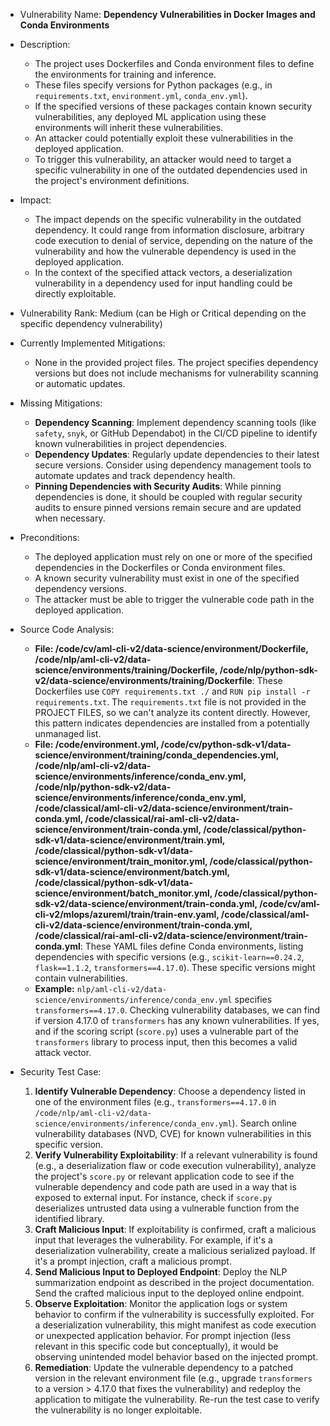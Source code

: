 - Vulnerability Name: **Dependency Vulnerabilities in Docker Images and Conda Environments**
- Description:
    - The project uses Dockerfiles and Conda environment files to define the environments for training and inference.
    - These files specify versions for Python packages (e.g., in `requirements.txt`, `environment.yml`, `conda_env.yml`).
    - If the specified versions of these packages contain known security vulnerabilities, any deployed ML application using these environments will inherit these vulnerabilities.
    - An attacker could potentially exploit these vulnerabilities in the deployed application.
    - To trigger this vulnerability, an attacker would need to target a specific vulnerability in one of the outdated dependencies used in the project's environment definitions.
- Impact:
    - The impact depends on the specific vulnerability in the outdated dependency. It could range from information disclosure, arbitrary code execution to denial of service, depending on the nature of the vulnerability and how the vulnerable dependency is used in the deployed application.
    - In the context of the specified attack vectors, a deserialization vulnerability in a dependency used for input handling could be directly exploitable.
- Vulnerability Rank: Medium (can be High or Critical depending on the specific dependency vulnerability)
- Currently Implemented Mitigations:
    - None in the provided project files. The project specifies dependency versions but does not include mechanisms for vulnerability scanning or automatic updates.
- Missing Mitigations:
    - **Dependency Scanning**: Implement dependency scanning tools (like `safety`, `snyk`, or GitHub Dependabot) in the CI/CD pipeline to identify known vulnerabilities in project dependencies.
    - **Dependency Updates**: Regularly update dependencies to their latest secure versions. Consider using dependency management tools to automate updates and track dependency health.
    - **Pinning Dependencies with Security Audits**: While pinning dependencies is done, it should be coupled with regular security audits to ensure pinned versions remain secure and are updated when necessary.
- Preconditions:
    - The deployed application must rely on one or more of the specified dependencies in the Dockerfiles or Conda environment files.
    - A known security vulnerability must exist in one of the specified dependency versions.
    - The attacker must be able to trigger the vulnerable code path in the deployed application.
- Source Code Analysis:
    - **File: /code/cv/aml-cli-v2/data-science/environment/Dockerfile, /code/nlp/aml-cli-v2/data-science/environments/training/Dockerfile, /code/nlp/python-sdk-v2/data-science/environments/training/Dockerfile**: These Dockerfiles use `COPY requirements.txt ./` and `RUN pip install -r requirements.txt`. The `requirements.txt` file is not provided in the PROJECT FILES, so we can't analyze its content directly. However, this pattern indicates dependencies are installed from a potentially unmanaged list.
    - **File: /code/environment.yml, /code/cv/python-sdk-v1/data-science/environment/training/conda_dependencies.yml, /code/nlp/aml-cli-v2/data-science/environments/inference/conda_env.yml, /code/nlp/python-sdk-v2/data-science/environments/inference/conda_env.yml, /code/classical/aml-cli-v2/data-science/environment/train-conda.yml, /code/classical/rai-aml-cli-v2/data-science/environment/train-conda.yml, /code/classical/python-sdk-v1/data-science/environment/train.yml, /code/classical/python-sdk-v1/data-science/environment/train_monitor.yml, /code/classical/python-sdk-v1/data-science/environment/batch.yml, /code/classical/python-sdk-v1/data-science/environment/batch_monitor.yml, /code/classical/python-sdk-v2/data-science/environment/train-conda.yml, /code/cv/aml-cli-v2/mlops/azureml/train/train-env.yaml, /code/classical/aml-cli-v2/data-science/environment/train-conda.yml, /code/classical/rai-aml-cli-v2/data-science/environment/train-conda.yml**: These YAML files define Conda environments, listing dependencies with specific versions (e.g., `scikit-learn==0.24.2`, `flask==1.1.2`, `transformers==4.17.0`).  These specific versions might contain vulnerabilities.
    - **Example:** `nlp/aml-cli-v2/data-science/environments/inference/conda_env.yml` specifies `transformers==4.17.0`.  Checking vulnerability databases, we can find if version 4.17.0 of `transformers` has any known vulnerabilities. If yes, and if the scoring script (`score.py`) uses a vulnerable part of the `transformers` library to process input, then this becomes a valid attack vector.

- Security Test Case:
    1. **Identify Vulnerable Dependency**: Choose a dependency listed in one of the environment files (e.g., `transformers==4.17.0` in `/code/nlp/aml-cli-v2/data-science/environments/inference/conda_env.yml`). Search online vulnerability databases (NVD, CVE) for known vulnerabilities in this specific version.
    2. **Verify Vulnerability Exploitability**: If a relevant vulnerability is found (e.g., a deserialization flaw or code execution vulnerability), analyze the project's `score.py` or relevant application code to see if the vulnerable dependency and code path are used in a way that is exposed to external input. For instance, check if `score.py` deserializes untrusted data using a vulnerable function from the identified library.
    3. **Craft Malicious Input**: If exploitability is confirmed, craft a malicious input that leverages the vulnerability. For example, if it's a deserialization vulnerability, create a malicious serialized payload. If it's a prompt injection, craft a malicious prompt.
    4. **Send Malicious Input to Deployed Endpoint**: Deploy the NLP summarization endpoint as described in the project documentation. Send the crafted malicious input to the deployed online endpoint.
    5. **Observe Exploitation**: Monitor the application logs or system behavior to confirm if the vulnerability is successfully exploited. For a deserialization vulnerability, this might manifest as code execution or unexpected application behavior. For prompt injection (less relevant in this specific code but conceptually), it would be observing unintended model behavior based on the injected prompt.
    6. **Remediation**: Update the vulnerable dependency to a patched version in the relevant environment file (e.g., upgrade `transformers` to a version > 4.17.0 that fixes the vulnerability) and redeploy the application to mitigate the vulnerability. Re-run the test case to verify the vulnerability is no longer exploitable.